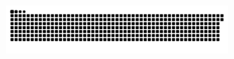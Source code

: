 <picture>
  <source media="(prefers-color-scheme: dark)" srcset="https://raw.githubusercontent.com/MarineHakobyan/MarineHakobyan/3766f302462248f996bef4fdbb995ea29cfae944/github-contribution-grid-snake-dark.svg" />
  <source media="(prefers-color-scheme: light)" srcset="https://raw.githubusercontent.com/MarineHakobyan/MarineHakobyan/3766f302462248f996bef4fdbb995ea29cfae944/github-contribution-grid-snake.svg" />
  <img alt="github-snake" src="https://raw.githubusercontent.com/MarineHakobyan/MarineHakobyan/3766f302462248f996bef4fdbb995ea29cfae944/github-contribution-grid-snake-dark.svg" />
</picture>
